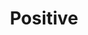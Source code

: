 ---
title: "Positive"
type: "core"
tagline: "I convey an optimistic and confident approach to situations."
definitions:
  - title: "Has a positive outlook."
    unsatisfactories:
      - "Focuses exclusively on insignificant annoyances and verbalises these frequently."
    needs:
      - "Has a generally negative outlook and rarely makes positive statements."
    meets:
      - "Is generally positive in outlook and commonly makes positive, encouraging statements."
    exceeds:
      - "Always sees the positive in people and events."
    exceptionals:
      - "Actively seeks out what is positive and ignores minor annoyances."
  - title: "Embraces change."
    unsatisfactories:
      - "Refuses to consider the benefits of change."
    needs:
      - "Is not receptive to change and needs convincing about its benefits."
    meets:
      - "Reacts well to change and sees the benefits readily."
    exceeds:
      - "Enjoys change and responds optimistically."
    exceptionals:
      - "Proactively recommends change and views this as an opportunity to make improvements"
  - title: "Manages setbacks effectively."
    unsatisfactories:
      - "Unable to recover from setbacks."
    needs:
      - "Allows setbacks to adversely affect the quality and quantity of work delivered."
    meets:
      - "Recovers readily from setbacks."
    exceeds:
      - "Is undaunted by setbacks."
    exceptionals:
      - "Sees setbacks as challenges and helps others to overcome their challenges."
  - title: "Establishes positive working relationships."
    unsatisfactories:
      - "Dwells on errors made by others and always looks for someone to blame."
    needs:
      - "Is often critical of others and rarely recognises the contributions that others make."
    meets:
      - "Is diplomatic when dealing with errors made by others and acknowledges the contribution made colleagues."
    exceeds:
      - "Interprets events and actions in a positive light and shares these thoughts with others."
    exceptionals:
      - "Offers praise and encouragement to others."
  - title: "Enjoys working for the company."
    unsatisfactories:
      - "Is disparaging about the company and its products and services."
    needs:
      - "Makes negative comments about the company and its products and services."
    meets:
      - "Thinks positively about the company."
    exceeds:
      - "Makes positive comments about the company and its products to colleagues and customers."
    exceptionals:
      - "Takes every opportunity to proactively promote the company and its products and services."
  - title: "Feels fulfilled at work."
    unsatisfactories:
      - "Is unable to identify personal strengths."
    needs:
      - "Is working in a role unsuited to personal strengths."
    meets:
      - "Works in a role well suited to personal strengths."
    exceeds:
      - "Experiences enjoyment, ease and energy at work."
    exceptionals:
      - "Feels fulfilled at work and uses skills to deliver excellence."
---